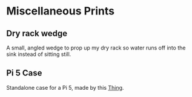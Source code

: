 # Miscellaneous Prints

## Dry rack wedge
A small, angled wedge to prop up my dry rack so water runs off into the sink instead of sitting still.

## Pi 5 Case
Standalone case for a Pi 5, made by this [Thing](https://www.thingiverse.com/thing:69062830).
